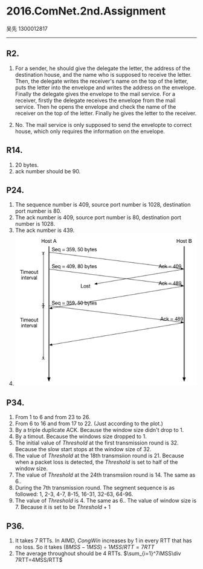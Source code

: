 # 2016.ComNet.2nd.Assignment
吴先 1300012817

---

## R2.

1. For a sender, he should give the delegate the letter, the address of the destination house, and the name who is supposed to receive the letter. Then, the delegate writes the receiver's name on the top of the letter, puts the letter into the envelope and writes the address on the envelope. Finally the delegate gives the envelope to the mail service.
     For a receiver, firstly the delegate receives the envelope from the mail service. Then he opens the envelope and check the name of the receiver on the top of the letter. Finally he gives the letter to the receiver.

2. No. The mail service is only supposed to send the envelopte to correct house, which only requires the information on the envelope.

## R14.

1. 20 bytes.
2. ack number should be 90.

## P24. 

1. The sequence number is 409, source port number is 1028, destination port number is 80.
2. The ack number is 409, source port number is 80, destination port number is 1028.
3. The ack number is 439.
4. ![hw2_1](hw2_1.png)

## P34.

1. From 1 to 6 and from 23 to 26.
2. From 6 to 16 and from 17 to 22. (Just according to the plot.)
3. By a triple duplicate ACK. Because the window size didn't drop to 1.
4. By a timout. Because the windows size dropped to 1.
5. The initial value of  $Threshold$ at the first transmission round is 32. Because the slow start stops at the window size of 32.
6. The value of $Threshold$ at the 18th transmsiion round is 21. Because when a packet loss is detected, the $Threshold$ is set to half of the window size.
7. The value of $Threshold$ at the 24th transmsiion round is 14. The same as 6..
8. During the 7th transmission round. The segment sequence is as followed: 1, 2-3, 4-7, 8-15, 16-31, 32-63, 64-96.
9. The value of $Threshold$ is 4. The same as 6..
   The value of window size is 7. Because it is set to be $Threshold + 1$

## P36.

1. It takes 7 RTTs. In AIMD, $CongWin$ increases by 1 in every RTT that has no loss. So it takes $(8MSS - 1MSS)\div 1MSS/RTT = 7 RTT$
2. The average throughout should be 4 RTTs. $\sum_{i=1}^7iMSS\div 7RTT=4MSS/RTT$